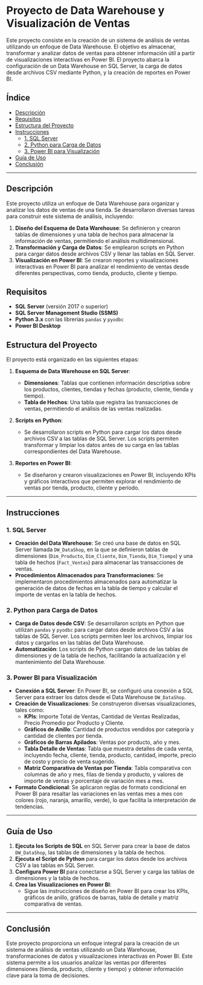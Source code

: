 # Proyecto de Data Warehouse y Visualización de Ventas

Este proyecto consiste en la creación de un sistema de análisis de ventas utilizando un enfoque de Data Warehouse. El objetivo es almacenar, transformar y analizar datos de ventas para obtener información útil a partir de visualizaciones interactivas en Power BI. El proyecto abarca la configuración de un Data Warehouse en SQL Server, la carga de datos desde archivos CSV mediante Python, y la creación de reportes en Power BI.

## Índice

- [Descripción](#descripción)
- [Requisitos](#requisitos)
- [Estructura del Proyecto](#estructura-del-proyecto)
- [Instrucciones](#instrucciones)
  - [1. SQL Server](#1-sql-server)
  - [2. Python para Carga de Datos](#2-python-para-carga-de-datos)
  - [3. Power BI para Visualización](#3-power-bi-para-visualización)
- [Guía de Uso](#guía-de-uso)
- [Conclusión](#conclusión)

---

## Descripción

Este proyecto utiliza un enfoque de Data Warehouse para organizar y analizar los datos de ventas de una tienda. Se desarrollaron diversas tareas para construir este sistema de análisis, incluyendo:

1. **Diseño del Esquema de Data Warehouse**: Se definieron y crearon tablas de dimensiones y una tabla de hechos para almacenar la información de ventas, permitiendo el análisis multidimensional.
2. **Transformación y Carga de Datos**: Se emplearon scripts en Python para cargar datos desde archivos CSV y llenar las tablas en SQL Server.
3. **Visualización en Power BI**: Se crearon reportes y visualizaciones interactivas en Power BI para analizar el rendimiento de ventas desde diferentes perspectivas, como tienda, producto, cliente y tiempo.

## Requisitos

- **SQL Server** (versión 2017 o superior)
- **SQL Server Management Studio (SSMS)**
- **Python 3.x** con las librerías `pandas` y `pyodbc`
- **Power BI Desktop**

## Estructura del Proyecto

El proyecto está organizado en las siguientes etapas:

1. **Esquema de Data Warehouse en SQL Server**:
   - **Dimensiones**: Tablas que contienen información descriptiva sobre los productos, clientes, tiendas y fechas (producto, cliente, tienda y tiempo).
   - **Tabla de Hechos**: Una tabla que registra las transacciones de ventas, permitiendo el análisis de las ventas realizadas.

2. **Scripts en Python**:
   - Se desarrollaron scripts en Python para cargar los datos desde archivos CSV a las tablas de SQL Server. Los scripts permiten transformar y limpiar los datos antes de su carga en las tablas correspondientes del Data Warehouse.

3. **Reportes en Power BI**:
   - Se diseñaron y crearon visualizaciones en Power BI, incluyendo KPIs y gráficos interactivos que permiten explorar el rendimiento de ventas por tienda, producto, cliente y período.

---

## Instrucciones

### 1. SQL Server

- **Creación del Data Warehouse**: Se creó una base de datos en SQL Server llamada `DW_DataShop`, en la que se definieron tablas de dimensiones (`Dim_Producto`, `Dim_Cliente`, `Dim_Tienda`, `Dim_Tiempo`) y una tabla de hechos (`Fact_Ventas`) para almacenar las transacciones de ventas.
- **Procedimientos Almacenados para Transformaciones**: Se implementaron procedimientos almacenados para automatizar la generación de datos de fechas en la tabla de tiempo y calcular el importe de ventas en la tabla de hechos.

### 2. Python para Carga de Datos

- **Carga de Datos desde CSV**: Se desarrollaron scripts en Python que utilizan `pandas` y `pyodbc` para cargar datos desde archivos CSV a las tablas de SQL Server. Los scripts permiten leer los archivos, limpiar los datos y cargarlos en las tablas del Data Warehouse.
- **Automatización**: Los scripts de Python cargan datos de las tablas de dimensiones y de la tabla de hechos, facilitando la actualización y el mantenimiento del Data Warehouse.

### 3. Power BI para Visualización

- **Conexión a SQL Server**: En Power BI, se configuró una conexión a SQL Server para extraer los datos desde el Data Warehouse `DW_DataShop`.
- **Creación de Visualizaciones**: Se construyeron diversas visualizaciones, tales como:
  - **KPIs**: Importe Total de Ventas, Cantidad de Ventas Realizadas, Precio Promedio por Producto y Cliente.
  - **Gráficos de Anillo**: Cantidad de productos vendidos por categoría y cantidad de clientes por tienda.
  - **Gráficos de Barras Apilados**: Ventas por producto, año y mes.
  - **Tabla Detalle de Ventas**: Tabla que muestra detalles de cada venta, incluyendo fecha, cliente, tienda, producto, cantidad, importe, precio de costo y precio de venta sugerido.
  - **Matriz Comparativa de Ventas por Tienda**: Tabla comparativa con columnas de año y mes, filas de tienda y producto, y valores de importe de ventas y porcentaje de variación mes a mes.
- **Formato Condicional**: Se aplicaron reglas de formato condicional en Power BI para resaltar las variaciones en las ventas mes a mes con colores (rojo, naranja, amarillo, verde), lo que facilita la interpretación de tendencias.

---

## Guía de Uso

1. **Ejecuta los Scripts de SQL** en SQL Server para crear la base de datos `DW_DataShop`, las tablas de dimensiones y la tabla de hechos.
2. **Ejecuta el Script de Python** para cargar los datos desde los archivos CSV a las tablas en SQL Server.
3. **Configura Power BI** para conectarse a SQL Server y carga las tablas de dimensiones y la tabla de hechos.
4. **Crea las Visualizaciones en Power BI**:
   - Sigue las instrucciones de diseño en Power BI para crear los KPIs, gráficos de anillo, gráficos de barras, tabla de detalle y matriz comparativa de ventas.

---

## Conclusión

Este proyecto proporciona un enfoque integral para la creación de un sistema de análisis de ventas utilizando un Data Warehouse, transformaciones de datos y visualizaciones interactivas en Power BI. Este sistema permite a los usuarios analizar las ventas por diferentes dimensiones (tienda, producto, cliente y tiempo) y obtener información clave para la toma de decisiones.